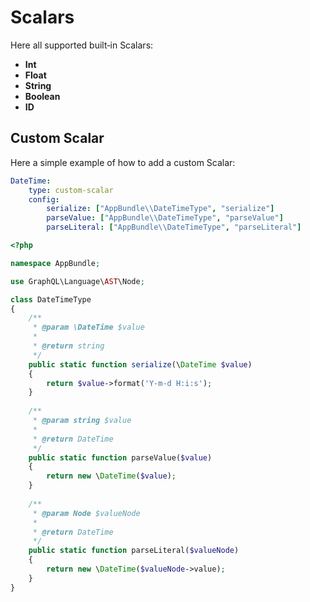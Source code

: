 Scalars
=======

Here all supported built‐in Scalars:

* **Int**
* **Float**
* **String**
* **Boolean**
* **ID**

Custom Scalar
-------------

Here a simple example of how to add a custom Scalar:

```yaml
DateTime:
    type: custom-scalar
    config:
        serialize: ["AppBundle\\DateTimeType", "serialize"]
        parseValue: ["AppBundle\\DateTimeType", "parseValue"]
        parseLiteral: ["AppBundle\\DateTimeType", "parseLiteral"]
```

```php
<?php

namespace AppBundle;

use GraphQL\Language\AST\Node;

class DateTimeType
{
    /**
     * @param \DateTime $value
     *
     * @return string
     */
    public static function serialize(\DateTime $value)
    {
        return $value->format('Y-m-d H:i:s');
    }
 
    /**
     * @param string $value
     *
     * @return DateTime
     */
    public static function parseValue($value)
    {
        return new \DateTime($value);
    }
 
    /**
     * @param Node $valueNode
     *
     * @return DateTime
     */
    public static function parseLiteral($valueNode)
    {
        return new \DateTime($valueNode->value);
    }
}
```
